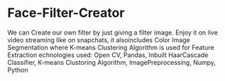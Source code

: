 # Face-Filter-Creator
We can Create our own filter by just giving a filter image.
Enjoy it on live video streaming like on snapchats, it alsoincludes Color Image Segmentation where K-means Clustering Algorithm is used for Feature Extraction
echnologies used:  Open CV, Pandas, Inbuilt HaarCascade Classifier, K-means Clustoring Algorithm, ImagePreprocessing, Numpy, Python
